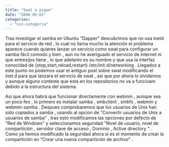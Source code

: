 ```yaml
---
title: "Swat a pique"
date: "2006-05-01"
categories: 
  - "sin-categoria"
---
```


Tras investigar el samba en Ubuntu "Dapper" descubrimos que no usa inetd para el servicio de red , lo cual no llama mucho la atención el problema aparece cuando quieres lanzar un servicio como swat para configurar un samba fácil comodo y bien , aun no he averiguado el servicio de internet ni que entresijos tiene , lo que adelanto es su nombre y que usa la interfaz conocídad de {stop,start,reload,restart} /etc/init.d/networking . Llegados a este punto no podemos usar el antiguo post sobre swat modificando el inet.d para que lanzara el servicio de swat , asi que por ahora lo olvidamos y aunque alguno conteste que esta en los repositorios no va a funcioanr debido a la estructura del sistema.

Así que ahora habrá que funcionar directamente con webmin , aunque sea un poco feo , lo primero es instalar samba , smbclient , smbfs , webmin y webmin-samba . Despues comprobaremos que los usuarios de Unix han sido copiados a samba , usando al opcion de "Convertir usuarios de Unix a usuarios de samba" , tras esto modificamos las opciones por defecto de "Red de Windows" y seleccionamos seguridad "Nivel de usuario, nivel de compartición , servidor clave de acceso , Dominio , Active directory " . Como ya hemos modificado la seguridad ahora si es el momento de crear la compartición en "Crear una nueva compartición de archivo" .
